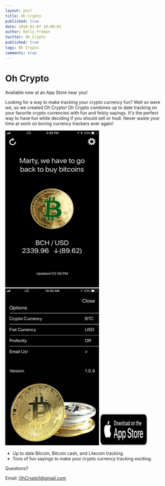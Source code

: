 ```yaml
---
layout: post
title: Oh Crypto
published: true
date: 2018-01-07 19:00:01
author: Holly Froman
twitter: Oh_Crypto
published: true
tags: Oh Crypto
comments: true
---
```


# Oh Crypto

Available now at an App Store near you!

Looking for a way to make tracking your crypto currency fun? Well so were we, so we created Oh Crypto! Oh Crypto combines up to date tracking on your favorite crypto currencies with fun and feisty sayings. It's the perfect way to have fun while deciding if you should sell or hodl. Never waste your time at work on boring currency trackers ever again!

<img src="/images/SSImage6.jpg" alt="alt text" width="300px" height="500px"/>
<img src="/images/SSImage4.jpg" alt="alt text" width="300px" height="500px"/>
<a href="https://itunes.apple.com/us/app/oh-crypto/id1331572156?ls=1&mt=8" target="_blank">
<img src="/images/Download_on_the_App_Store_Badge_US-UK_RGB_blk_092917.svg" alt="alt text" width="150px" height="100px">
</a>


- Up to date Bitcoin, Bitcoin cash, and Litecoin tracking
- Tons of fun sayings to make your crypto currency tracking exciting.

Questions?  

Email: OhCrypto1@gmail.com
